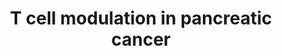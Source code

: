 ---
annotations:
- id: CL:0000625
  parent: native cell
  type: Cell Type Ontology
  value: CD8-positive, alpha-beta T cell
- id: CL:0001064
  type: Cell Type Ontology
  value: malignant cell
- id: CL:0000145
  parent: native cell
  type: Cell Type Ontology
  value: professional antigen presenting cell
- id: PW:0000626
  parent: disease pathway
  type: Pathway Ontology
  value: pancreatic cancer pathway
- id: PW:0000013
  parent: disease pathway
  type: Pathway Ontology
  value: disease pathway
- id: CL:0002410
  parent: animal cell
  type: Cell Type Ontology
  value: pancreatic stellate cell
- id: PW:0000023
  parent: regulatory pathway
  type: Pathway Ontology
  value: immune response pathway
- id: CL:0000889
  parent: native cell
  type: Cell Type Ontology
  value: myeloid suppressor cell
- id: DOID:1793
  parent: disease of cellular proliferation
  type: Disease Ontology
  value: pancreatic cancer
- id: CL:0000084
  parent: native cell
  type: Cell Type Ontology
  value: T cell
authors:
- DanaMustafa
- Mkutmon
- Eweitz
- IsabelWassink
- Egonw
citedin: ''
communities:
- Diseases
- PancCanNet
description: T cells are important effector cells in pancreatic cancer. Their function
  is inhibited by various cellular interactions and secreted factors in the tumor
  microenvironment (TME). Both immune cells and pancreatic cancer cells are able to
  modulate T cell activation.
last-edited: 2024-07-21
ndex: null
organisms:
- Homo sapiens
redirect_from:
- /index.php/Pathway:WP5078
- /instance/WP5078
- /instance/WP5078_r134371
revision: r134371
schema-jsonld:
- '@context': https://schema.org/
  '@id': https://wikipathways.github.io/pathways/WP5078.html
  '@type': Dataset
  creator:
    '@type': Organization
    name: WikiPathways
  description: T cells are important effector cells in pancreatic cancer. Their function
    is inhibited by various cellular interactions and secreted factors in the tumor
    microenvironment (TME). Both immune cells and pancreatic cancer cells are able
    to modulate T cell activation.
  keywords:
  - ARG1
  - Adenine
  - Adenosine
  - B2M
  - CCL17
  - CCL22
  - CD226
  - CD274
  - CD276
  - CD28
  - CD40
  - CD40LG
  - CD80
  - CD86
  - CTLA4
  - CXCL12
  - D-tryptophan
  - ENTPD1
  - FAP
  - FAS
  - FASLG
  - HAVCR2
  - HLA-A
  - ICOS
  - IDO1
  - IL10
  - IL6
  - Kynurenine
  - L-arginine
  - L-ornithine
  - L-tryptophan
  - LGALS1
  - LGALS3
  - LGALS9
  - NT5E
  - PDCD1
  - PDCD1LG2
  - PGE2
  - PGF
  - PVR
  - TGFB1
  - TGFB2
  - TGFB3
  - TIGIT
  - TNFRSF4
  - TNFRSF9
  - TNFSF4
  - TNFSF9
  - TRAC
  - TRBC1
  - Urea
  - VEGFA
  - VEGFB
  - VEGFC
  - VEGFD
  - VSIR
  - VTCN1
  license: CC0
  name: T cell modulation in pancreatic cancer
seo: CreativeWork
title: T cell modulation in pancreatic cancer
wpid: WP5078
---